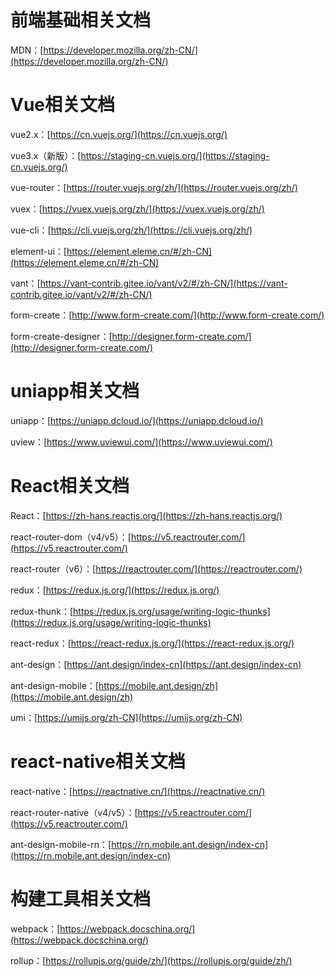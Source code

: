# 前端基础相关文档

MDN：[https://developer.mozilla.org/zh-CN/](https://developer.mozilla.org/zh-CN/)

# Vue相关文档

vue2.x：[https://cn.vuejs.org/](https://cn.vuejs.org/)

vue3.x（新版）：[https://staging-cn.vuejs.org/](https://staging-cn.vuejs.org/)

vue-router：[https://router.vuejs.org/zh/](https://router.vuejs.org/zh/)

vuex：[https://vuex.vuejs.org/zh/](https://vuex.vuejs.org/zh/)

vue-cli：[https://cli.vuejs.org/zh/](https://cli.vuejs.org/zh/)

element-ui：[https://element.eleme.cn/#/zh-CN](https://element.eleme.cn/#/zh-CN)

vant：[https://vant-contrib.gitee.io/vant/v2/#/zh-CN/](https://vant-contrib.gitee.io/vant/v2/#/zh-CN/)

form-create：[http://www.form-create.com/](http://www.form-create.com/)

form-create-designer：[http://designer.form-create.com/](http://designer.form-create.com/)

# uniapp相关文档

uniapp：[https://uniapp.dcloud.io/](https://uniapp.dcloud.io/)

uview：[https://www.uviewui.com/](https://www.uviewui.com/)

# React相关文档

React：[https://zh-hans.reactjs.org/](https://zh-hans.reactjs.org/)

react-router-dom（v4/v5）：[https://v5.reactrouter.com/](https://v5.reactrouter.com/)

react-router（v6）：[https://reactrouter.com/](https://reactrouter.com/)

redux：[https://redux.js.org/](https://redux.js.org/)

redux-thunk：[https://redux.js.org/usage/writing-logic-thunks](https://redux.js.org/usage/writing-logic-thunks)

react-redux：[https://react-redux.js.org/](https://react-redux.js.org/)

ant-design：[https://ant.design/index-cn](https://ant.design/index-cn)

ant-design-mobile：[https://mobile.ant.design/zh](https://mobile.ant.design/zh)

umi：[https://umijs.org/zh-CN](https://umijs.org/zh-CN)

# react-native相关文档

react-native：[https://reactnative.cn/](https://reactnative.cn/)

react-router-native（v4/v5）：[https://v5.reactrouter.com/](https://v5.reactrouter.com/)

ant-design-mobile-rn：[https://rn.mobile.ant.design/index-cn](https://rn.mobile.ant.design/index-cn)

# 构建工具相关文档

webpack：[https://webpack.docschina.org/](https://webpack.docschina.org/)

rollup：[https://rollupjs.org/guide/zh/](https://rollupjs.org/guide/zh/)
